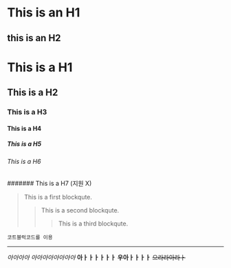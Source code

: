 This is an H1
=============

this is an H2
-------------

# This is a H1
## This is a H2
### This is a H3
#### This is a H4
##### This is a H5
###### This is a H6
####### This is a H7 (지원 X)

> This is a first blockqute.
> > This is a second blockqute.
> > > This is a third blockqute.

```
코트블럭코드를 이용
```

* * *
*아아아아*
_아아아아아아아아_
**아ㅏㅏㅏㅏㅏㅏ**
__우아ㅏㅏㅏㅏ__
~~으라라아라ㅏ~~

